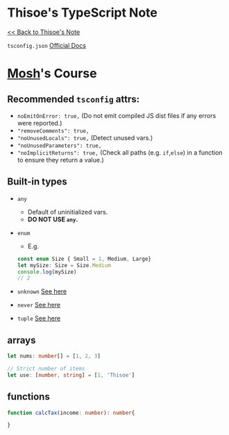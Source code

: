 # Thisoe's TypeScript Note

[<< Back to Thisoe's Note](./README.md)

`tsconfig.json` [Official Docs](https://www.typescriptlang.org/tsconfig/)


# [Mosh](https://youtu.be/d56mG7DezGs)'s Course

## Recommended `tsconfig` attrs:
  - `noEmitOnError: true,` (Do not emit compiled JS dist files if any errors were reported.)
  - `"removeComments": true,`
  - `"noUnusedLocals": true,` (Detect unused vars.)
  - `"noUnusedParameters": true,`
  - `"noImplicitReturns": true,` (Check all paths (e.g. `if`,`else`) in a function to ensure they return a value.)

## Built-in types
  - `any`
    - Default of uninitialized vars.
    - **DO NOT USE `any`.**
  - `enum`
      - E.g.
      ```ts
      const enum Size { Small = 1, Medium, Large}
      let mySize: Size = Size.Medium
      console.log(mySize)
      // 2
      ```
    
  - `unknown` [See here](#unknown)
  - `never` [See here](#never)
  - `tuple` [See here](#tuple)

## arrays
```ts
let nums: number[] = [1, 2, 3]

// Strict number of items
let use: [number, string] = [1, 'Thisoe']
```

## functions
```ts
function calcTax(income: number): number{

}
```



    
